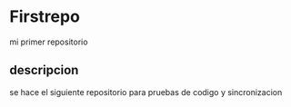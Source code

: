 # Firstrepo
mi primer repositorio
## descripcion
se hace el siguiente repositorio para pruebas de codigo y sincronizacion
